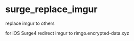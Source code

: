 # surge_replace_imgur
replace imgur to others


for iOS Surge4
redirect imgur to rimgo.encrypted-data.xyz
